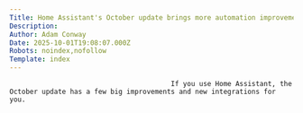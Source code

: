 ```yaml
---
Title: Home Assistant's October update brings more automation improvements, smarter dashboards, and new AI-powered tricks
Description: 
Author: Adam Conway
Date: 2025-10-01T19:08:07.000Z
Robots: noindex,nofollow
Template: index
---
```


                                            If you use Home Assistant, the October update has a few big improvements and new integrations for you.
                                        